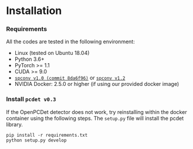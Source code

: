 # Installation

### Requirements
All the codes are tested in the following environment:
* Linux (tested on Ubuntu 18.04)
* Python 3.6+
* PyTorch >= 1.1
* CUDA >= 9.0
* [`spconv v1.0 (commit 8da6f96)`](https://github.com/traveller59/spconv/tree/8da6f967fb9a054d8870c3515b1b44eca2103634) or [`spconv v1.2`](https://github.com/traveller59/spconv)
* NVIDIA Docker: 2.5.0 or higher (if using our provided docker image)


### Install `pcdet v0.3`
If the OpenPCDet detector does not work, try reinstalling within the docker container using the following steps. The `setup.py` file will install the pcdet library.

```shell
pip install -r requirements.txt 
python setup.py develop
```
